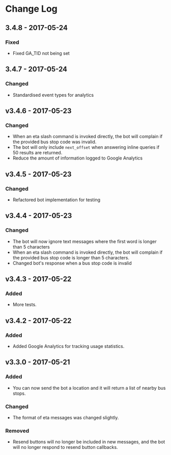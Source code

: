 # Change Log

## 3.4.8 - 2017-05-24
### Fixed
- Fixed GA_TID not being set

## 3.4.7 - 2017-05-24
### Changed
- Standardised event types for analytics

## v3.4.6 - 2017-05-23
### Changed
- When an eta slash command is invoked directly, the bot will complain if the provided bus stop code was invalid.
- The bot will only include `next_offset` when answering inline queries if 50 results are returned.
- Reduce the amount of information logged to Google Analytics

## v3.4.5 - 2017-05-23
### Changed
- Refactored bot implementation for testing

## v3.4.4 - 2017-05-23
### Changed
- The bot will now ignore text messages where the first word is longer than 5 characters
- When an eta slash command is invoked directly, the bot will complain if the provided bus stop code is longer than 5 
characters.
- Changed bot's response when a bus stop code is invalid

## v3.4.3 - 2017-05-22
### Added
- More tests.

## v3.4.2 - 2017-05-22
### Added
- Added Google Analytics for tracking usage statistics.

## v3.3.0 - 2017-05-21
### Added
- You can now send the bot a location and it will return a list of nearby bus stops.

### Changed
- The format of eta messages was changed slightly.

### Removed
- Resend buttons will no longer be included in new messages, and the bot will no longer respond to resend button 
callbacks.
